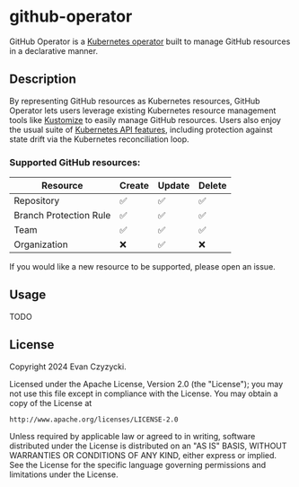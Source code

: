 # github-operator
GitHub Operator is a [Kubernetes operator] built to manage GitHub resources in a declarative manner.

## Description
By representing GitHub resources as Kubernetes resources, GitHub Operator lets users leverage existing Kubernetes resource management tools like [Kustomize] to easily manage GitHub resources. Users also enjoy the usual suite of [Kubernetes API features], including protection against state drift via the Kubernetes reconciliation loop.

### Supported GitHub resources:

| Resource               | Create | Update | Delete |
| ---------------------- | ------ | ------ | ------ |
| Repository             | ✅      | ✅      | ✅      |
| Branch Protection Rule | ✅      | ✅      | ✅      |
| Team                   | ✅      | ✅      | ✅      |
| Organization           | ❌      | ✅      | ❌      |

If you would like a new resource to be supported, please open an issue.

## Usage
TODO

## License

Copyright 2024 Evan Czyzycki.

Licensed under the Apache License, Version 2.0 (the "License");
you may not use this file except in compliance with the License.
You may obtain a copy of the License at

    http://www.apache.org/licenses/LICENSE-2.0

Unless required by applicable law or agreed to in writing, software
distributed under the License is distributed on an "AS IS" BASIS,
WITHOUT WARRANTIES OR CONDITIONS OF ANY KIND, either express or implied.
See the License for the specific language governing permissions and
limitations under the License.

[Kubernetes API features]: https://kubernetes.io/docs/concepts/extend-kubernetes/api-extension/custom-resources/#common-features
[Kubernetes operator]: https://kubernetes.io/docs/concepts/extend-kubernetes/operator/
[Kustomize]: https://kubernetes.io/docs/tasks/manage-kubernetes-objects/kustomization/